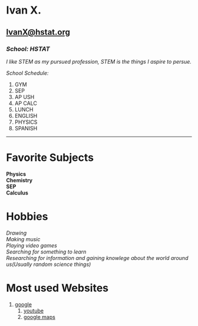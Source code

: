 # Ivan X.




## IvanX@hstat.org 





### *School: HSTAT*





 *I like STEM as my pursued profession, STEM is the things I aspire to persue.*



*School Schedule:*
1. GYM
1. SEP
1. AP USH
1. AP CALC
1. LUNCH
1. ENGLISH
1. PHYSICS
1. SPANISH   

-------------------------------------------------------------------------------------------------------------------------  

# Favorite Subjects
**Physics**  
**Chemistry**  
**SEP**  
**Calculus**  

# Hobbies
*Drawing*  
*Making music*  
*Playing video games*  
*Searching for something to learn*  
*Researching for information and gaining knowlege about the world around us(Usually random science things)*  

# Most used Websites

1. [google](google.com)
    1. [youtube](youtube.com)
    2. [google maps](maps.google.com)

